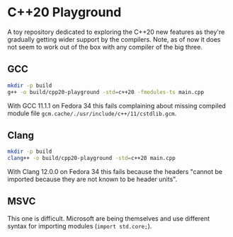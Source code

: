 # C++20 Playground

A toy repository dedicated to exploring the C++20 new features as they're gradually getting wider support by the compilers.
Note, as of now it does not seem to work out of the box with any compiler of the big three.

## GCC

```bash
mkdir -p build
g++ -o build/cpp20-playground -std=c++20 -fmodules-ts main.cpp
```

With GCC 11.1.1 on Fedora 34 this fails complaining about missing compiled module file `gcm.cache/./usr/include/c++/11/cstdlib.gcm`.

## Clang

```bash
mkdir -p build
clang++ -o build/cpp20-playground -std=c++20 main.cpp
```

With Clang 12.0.0 on Fedora 34 this fails because the headers "cannot be imported because they are not known to be header units".

## MSVC

This one is difficult. Microsoft are being themselves and use different syntax for importing modules (`import std.core;`).
